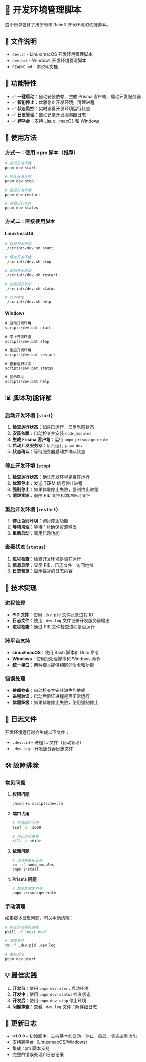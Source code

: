 # 🚀 开发环境管理脚本

这个目录包含了用于管理 ReimX 开发环境的便捷脚本。

## 📁 文件说明

- `dev.sh` - Linux/macOS 开发环境管理脚本
- `dev.bat` - Windows 开发环境管理脚本
- `README.md` - 本说明文档

## 🎯 功能特性

- ✅ **一键启动**：自动安装依赖、生成 Prisma 客户端、启动开发服务器
- ✅ **智能停止**：优雅停止开发环境，清理进程
- ✅ **状态监控**：实时查看开发环境运行状态
- ✅ **日志管理**：自动记录开发服务器日志
- ✅ **跨平台**：支持 Linux、macOS 和 Windows

## 🚀 使用方法

### 方式一：使用 npm 脚本（推荐）

```bash
# 启动开发环境
pnpm dev:start

# 停止开发环境
pnpm dev:stop

# 重启开发环境
pnpm dev:restart

# 查看运行状态
pnpm dev:status
```

### 方式二：直接使用脚本

#### Linux/macOS

```bash
# 启动开发环境
./scripts/dev.sh start

# 停止开发环境
./scripts/dev.sh stop

# 重启开发环境
./scripts/dev.sh restart

# 查看运行状态
./scripts/dev.sh status

# 显示帮助
./scripts/dev.sh help
```

#### Windows

```cmd
# 启动开发环境
scripts\dev.bat start

# 停止开发环境
scripts\dev.bat stop

# 重启开发环境
scripts\dev.bat restart

# 查看运行状态
scripts\dev.bat status

# 显示帮助
scripts\dev.bat help
```

## 📊 脚本功能详解

### 启动开发环境 (`start`)

1. **检查运行状态**：如果已运行，显示当前状态
2. **安装依赖**：自动检查并安装 `node_modules`
3. **生成 Prisma 客户端**：运行 `pnpm prisma:generate`
4. **启动开发服务器**：后台运行 `pnpm dev`
5. **状态确认**：等待服务器启动并确认状态

### 停止开发环境 (`stop`)

1. **检查运行状态**：确认开发环境是否在运行
2. **优雅停止**：发送 TERM 信号停止进程
3. **强制停止**：如果优雅停止失败，强制终止进程
4. **清理资源**：删除 PID 文件和清理临时文件

### 重启开发环境 (`restart`)

1. **停止当前环境**：调用停止功能
2. **等待清理**：等待 1 秒确保资源释放
3. **重新启动**：调用启动功能

### 查看状态 (`status`)

1. **进程检查**：检查开发环境是否在运行
2. **信息显示**：显示 PID、日志文件、访问地址
3. **日志预览**：显示最近的日志内容

## 🔧 技术实现

### 进程管理

- **PID 文件**：使用 `.dev.pid` 文件记录进程 ID
- **日志文件**：使用 `.dev.log` 文件记录开发服务器输出
- **进程检查**：通过 PID 文件检查进程是否运行

### 跨平台支持

- **Linux/macOS**：使用 Bash 脚本和 Unix 命令
- **Windows**：使用批处理脚本和 Windows 命令
- **统一接口**：两种脚本提供相同的命令和功能

### 错误处理

- **依赖检查**：自动检查并安装缺失的依赖
- **进程验证**：启动后验证进程是否正常运行
- **优雅降级**：如果优雅停止失败，使用强制停止

## 📝 日志文件

开发环境运行时会生成以下文件：

- `.dev.pid` - 进程 ID 文件（自动管理）
- `.dev.log` - 开发服务器日志文件

## 🛠️ 故障排除

### 常见问题

1. **权限问题**
   ```bash
   chmod +x scripts/dev.sh
   ```

2. **端口占用**
   ```bash
   # 检查端口占用
   lsof -i :3000
   
   # 停止占用进程
   kill -9 <PID>
   ```

3. **依赖问题**
   ```bash
   # 清理并重新安装
   rm -rf node_modules
   pnpm install
   ```

4. **Prisma 问题**
   ```bash
   # 重新生成客户端
   pnpm prisma:generate
   ```

### 手动清理

如果脚本出现问题，可以手动清理：

```bash
# 停止所有相关进程
pkill -f "next dev"

# 清理文件
rm -f .dev.pid .dev.log

# 重新启动
pnpm dev:start
```

## 💡 最佳实践

1. **开发前**：使用 `pnpm dev:start` 启动环境
2. **开发中**：使用 `pnpm dev:status` 检查状态
3. **开发后**：使用 `pnpm dev:stop` 停止环境
4. **问题排查**：查看 `.dev.log` 文件了解详细日志

## 🔄 更新日志

- **v1.0.0** - 初始版本，支持基本的启动、停止、重启、状态查看功能
- 支持跨平台（Linux/macOS/Windows）
- 集成 npm 脚本支持
- 完整的错误处理和日志记录
